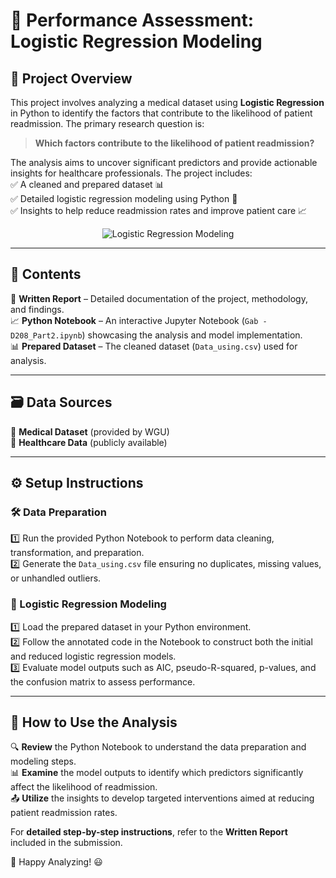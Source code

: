 # 🚀 Performance Assessment: Logistic Regression Modeling

## 📌 Project Overview  
This project involves analyzing a medical dataset using **Logistic Regression** in Python to identify the factors that contribute to the likelihood of patient readmission. The primary research question is:  
> **Which factors contribute to the likelihood of patient readmission?**

The analysis aims to uncover significant predictors and provide actionable insights for healthcare professionals. The project includes:  
✅ A cleaned and prepared dataset 📊  
✅ Detailed logistic regression modeling using Python 🐍  
✅ Insights to help reduce readmission rates and improve patient care 📈  

<p align="center">
  <img src="https://media.giphy.com/media/11s7Ke7jcNxCHS/giphy.gif" alt="Logistic Regression Modeling">
</p>

---

## 📂 Contents  
📄 **Written Report** – Detailed documentation of the project, methodology, and findings.  
📈 **Python Notebook** – An interactive Jupyter Notebook (`Gab - D208_Part2.ipynb`) showcasing the analysis and model implementation.  
📊 **Prepared Dataset** – The cleaned dataset (`Data_using.csv`) used for analysis.

---

## 🗃️ Data Sources  
📌 **Medical Dataset** (provided by WGU)  
📌 **Healthcare Data** (publicly available)

---

## ⚙️ Setup Instructions  

### 🛠️ Data Preparation  
1️⃣ Run the provided Python Notebook to perform data cleaning, transformation, and preparation.  
2️⃣ Generate the `Data_using.csv` file ensuring no duplicates, missing values, or unhandled outliers.

### 🐍 Logistic Regression Modeling  
1️⃣ Load the prepared dataset in your Python environment.  
2️⃣ Follow the annotated code in the Notebook to construct both the initial and reduced logistic regression models.  
3️⃣ Evaluate model outputs such as AIC, pseudo-R-squared, p-values, and the confusion matrix to assess performance.

---

## 🎯 How to Use the Analysis  
🔍 **Review** the Python Notebook to understand the data preparation and modeling steps.  
📊 **Examine** the model outputs to identify which predictors significantly affect the likelihood of readmission.  
📤 **Utilize** the insights to develop targeted interventions aimed at reducing patient readmission rates.

For **detailed step-by-step instructions**, refer to the **Written Report** included in the submission.

🚀 Happy Analyzing! 😃

